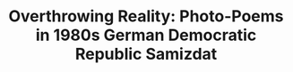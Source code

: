 ---
title: "Overthrowing Reality: Photo-Poems in 1980s German Democratic Republic Samizdat"
short_title: 
layout: "page"
order: 30
contributor: 
---